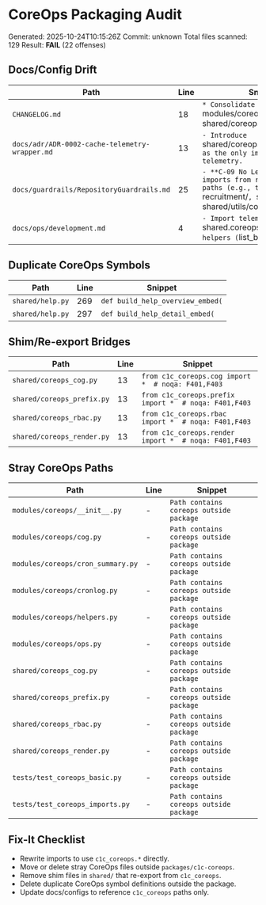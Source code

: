 # CoreOps Packaging Audit

Generated: 2025-10-24T10:15:26Z
Commit: unknown
Total files scanned: 129
Result: **FAIL** (22 offenses)

## Docs/Config Drift

| Path | Line | Snippet |
| --- | --- | --- |
| `CHANGELOG.md` | 18 | `* Consolidate CoreOps to `modules/coreops`; remove `shared/coreops`.` |
| `docs/adr/ADR-0002-cache-telemetry-wrapper.md` | 13 | `- Introduce `shared/coreops/cache_public.py` as the only import surface for telemetry.` |
| `docs/guardrails/RepositoryGuardrails.md` | 25 | `- **C-09 No Legacy Paths:** No imports from removed legacy paths (e.g., top-level `recruitment/`, `shared/coreops`, `shared/utils/coreops_*`).` |
| `docs/ops/development.md` | 4 | `- Import telemetry data via `shared.coreops.cache_public` helpers (`list_buckets`,` |

## Duplicate CoreOps Symbols

| Path | Line | Snippet |
| --- | --- | --- |
| `shared/help.py` | 269 | `def build_help_overview_embed(` |
| `shared/help.py` | 297 | `def build_help_detail_embed(` |

## Shim/Re-export Bridges

| Path | Line | Snippet |
| --- | --- | --- |
| `shared/coreops_cog.py` | 13 | `from c1c_coreops.cog import *  # noqa: F401,F403` |
| `shared/coreops_prefix.py` | 13 | `from c1c_coreops.prefix import *  # noqa: F401,F403` |
| `shared/coreops_rbac.py` | 13 | `from c1c_coreops.rbac import *  # noqa: F401,F403` |
| `shared/coreops_render.py` | 13 | `from c1c_coreops.render import *  # noqa: F401,F403` |

## Stray CoreOps Paths

| Path | Line | Snippet |
| --- | --- | --- |
| `modules/coreops/__init__.py` | - | `Path contains coreops outside package` |
| `modules/coreops/cog.py` | - | `Path contains coreops outside package` |
| `modules/coreops/cron_summary.py` | - | `Path contains coreops outside package` |
| `modules/coreops/cronlog.py` | - | `Path contains coreops outside package` |
| `modules/coreops/helpers.py` | - | `Path contains coreops outside package` |
| `modules/coreops/ops.py` | - | `Path contains coreops outside package` |
| `shared/coreops_cog.py` | - | `Path contains coreops outside package` |
| `shared/coreops_prefix.py` | - | `Path contains coreops outside package` |
| `shared/coreops_rbac.py` | - | `Path contains coreops outside package` |
| `shared/coreops_render.py` | - | `Path contains coreops outside package` |
| `tests/test_coreops_basic.py` | - | `Path contains coreops outside package` |
| `tests/test_coreops_imports.py` | - | `Path contains coreops outside package` |

## Fix-It Checklist

- Rewrite imports to use `c1c_coreops.*` directly.
- Move or delete stray CoreOps files outside `packages/c1c-coreops`.
- Remove shim files in `shared/` that re-export from `c1c_coreops`.
- Delete duplicate CoreOps symbol definitions outside the package.
- Update docs/configs to reference `c1c_coreops` paths only.
